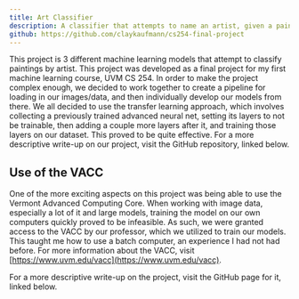 ```yaml
---
title: Art Classifier
description: A classifier that attempts to name an artist, given a painting
github: https://github.com/claykaufmann/cs254-final-project
---
```


This project is 3 different machine learning models that attempt to classify paintings by artist. This project was developed as a final project for my first machine learning course, UVM CS 254. In order to make the project complex enough, we decided to work together to create a pipeline for loading in our images/data, and then individually develop our models from there. We all decided to use the transfer learning approach, which involves collecting a previously trained advanced neural net, setting its layers to not be trainable, then adding a couple more layers after it, and training those layers on our dataset. This proved to be quite effective. For a more descriptive write-up on our project, visit the GitHub repository, linked below.

## Use of the VACC

One of the more exciting aspects on this project was being able to use the Vermont Advanced Computing Core. When working with image data, especially a lot of it and large models, training the model on our own computers quickly proved to be infeasible. As such, we were granted access to the VACC by our professor, which we utilized to train our models. This taught me how to use a batch computer, an experience I had not had before. For more information about the VACC, visit [https://www.uvm.edu/vacc](https://www.uvm.edu/vacc).

For a more descriptive write-up on the project, visit the GitHub page for it, linked below.
